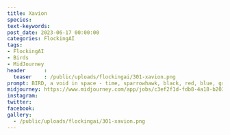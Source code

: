 ```yaml
---
title: Xavion
species: 
text-keywords: 
post_date: 2023-06-17 00:00:00
categories: FlockingAI
tags:
- FlockingAI
- Birds
- MidJourney 
header      :
  teaser    : /public/uploads/flockingai/301-xavion.png
prompt: BIRD, a void in space - time, sparrowhawk, black, red, blue, green, yellow, drippy, strange, abstract surrealism
midjourney: https://www.midjourney.com/app/jobs/c3ef2f1d-fdb8-4a18-b203-1d154ad7bf0e
instagram: 
twitter: 
facebook: 
gallery: 
  - /public/uploads/flockingai/301-xavion.png
---
```


